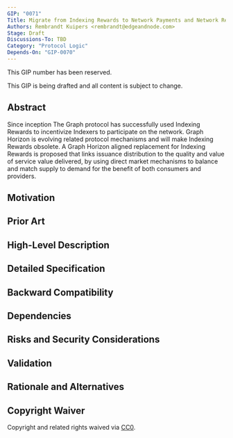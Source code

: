 ```yaml
---
GIP: "0071"
Title: Migrate from Indexing Rewards to Network Payments and Network Rewards
Authors: Rembrandt Kuipers <rembrandt@edgeandnode.com>
Stage: Draft
Discussions-To: TBD
Category: "Protocol Logic"
Depends-On: "GIP-0070"
---
```


This GIP number has been reserved.

This GIP is being drafted and all content is subject to change.

## Abstract

Since inception The Graph protocol has successfully used Indexing Rewards to incentivize Indexers to participate on the network. Graph Horizon is evolving related protocol mechanisms and will make Indexing Rewards obsolete. A Graph Horizon aligned replacement for Indexing Rewards is proposed that links issuance distribution to the quality and value of service value delivered, by using direct market mechanisms to balance and match supply to demand for the benefit of both consumers and providers.

## Motivation

## Prior Art

## High-Level Description

## Detailed Specification

## Backward Compatibility

## Dependencies

## Risks and Security Considerations

## Validation

## Rationale and Alternatives

## Copyright Waiver

Copyright and related rights waived via [CC0](https://creativecommons.org/publicdomain/zero/1.0/).
